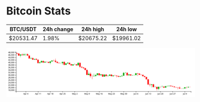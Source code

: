 # Bitcoin Stats

BTC/USDT|24h change|24h high|24h low|
|---|---|---|---|
|$20531.47|1.98%|$20675.22|$19961.02|

<img src="./chart.svg">
